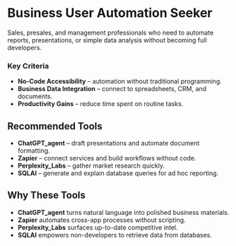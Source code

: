# Business User Automation Seeker

Sales, presales, and management professionals who need to automate reports, presentations, or simple data analysis without becoming full developers.

### Key Criteria
- **No-Code Accessibility** – automation without traditional programming.
- **Business Data Integration** – connect to spreadsheets, CRM, and documents.
- **Productivity Gains** – reduce time spent on routine tasks.

## Recommended Tools
- **ChatGPT_agent** – draft presentations and automate document formatting.
- **Zapier** – connect services and build workflows without code.
- **Perplexity_Labs** – gather market research quickly.
- **SQLAI** – generate and explain database queries for ad hoc reporting.

## Why These Tools
- **ChatGPT_agent** turns natural language into polished business materials.
- **Zapier** automates cross-app processes without scripting.
- **Perplexity_Labs** surfaces up-to-date competitive intel.
- **SQLAI** empowers non-developers to retrieve data from databases.
